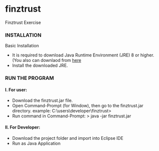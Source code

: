 # finztrust
Finztrust Exercise

### INSTALLATION ###
Basic Installation
  - It is required to download Java Runtime Environment (JRE) 8 or higher.
    (You also can downlaod from [here](https://drive.google.com/drive/folders/1ozz5YfijATTswzrxnfg78_c5IRwkNmOD?usp=sharing)
  - Install the downloaded JRE.

### RUN THE PROGRAM ###
  #### I. For user: ####
  - Download the finztrust.jar file.
  - Open Command-Prompt (for Window), then go to the finztrust.jar directory.
    example: C:\users\developer\finztrust>
  - Run command in Command-Prompt: > java -jar finztrust.jar
 
  #### II. For Developer: ####
  - Download the project folder and import into Eclipse IDE
  - Run as Java Application
